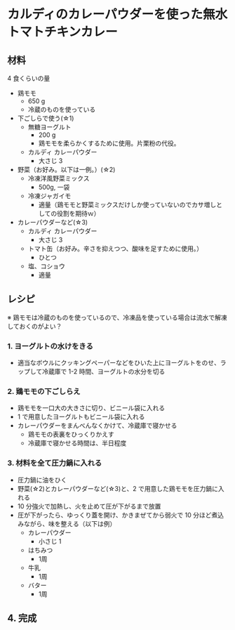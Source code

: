 # カルディのカレーパウダーを使った無水トマトチキンカレー

## 材料

4 食くらいの量

- 鶏モモ
  - 650 g
  - 冷蔵のものを使っている
- 下ごしらで使う(☆1)
  - 無糖ヨーグルト
    - 200 g
    - 鶏モモを柔らかくするために使用。片栗粉の代役。
  - カルディ カレーパウダー
    - 大さじ 3
- 野菜（お好み。以下は一例。）(☆2)
  - 冷凍洋風野菜ミックス
    - 500g, 一袋
  - 冷凍ジャガイモ
    - 適量（鶏モモと野菜ミックスだけしか使っていないのでカサ増しとしての役割を期待ｗ）
- カレーパウダーなど(☆3)
  - カルディ カレーパウダー
    - 大さじ 3
  - トマト缶（お好み。辛さを抑えつつ、酸味を足すために使用。）
    - ひとつ
  - 塩、コショウ
    - 適量

## レシピ

※ 鶏モモは冷蔵のものを使っているので、冷凍品を使っている場合は流水で解凍しておくのがよい？

### 1. ヨーグルトの水けをきる

- 適当なボウルにクッキングペーパーなどをひいた上にヨーグルトをのせ、ラップして冷蔵庫で 1-2 時間、ヨーグルトの水分を切る

### 2. 鶏モモの下ごしらえ

- 鶏モモを一口大の大きさに切り、ビニール袋に入れる
- 1 で用意したヨーグルトもビニール袋に入れる
- カレーパウダーをまんべんなくかけて、冷蔵庫で寝かせる
  - 鶏モモの表裏をひっくりかえす
  - 冷蔵庫で寝かせる時間は、半日程度

### 3. 材料を全て圧力鍋に入れる

- 圧力鍋に油をひく
- 野菜(☆2)とカレーパウダーなど(☆3)と、2 で用意した鶏モモを圧力鍋に入れる
- 10 分強火で加熱し、火を止めて圧が下がるまで放置
- 圧が下がったら、ゆっくり蓋を開け、かきまぜてから弱火で 10 分ほど煮込みながら、味を整える（以下は例）
  - カレーパウダー
    - 小さじ 1
  - はちみつ
    - 1周
  - 牛乳
    - 1周
  - バター
    - 1周

## 4. 完成
